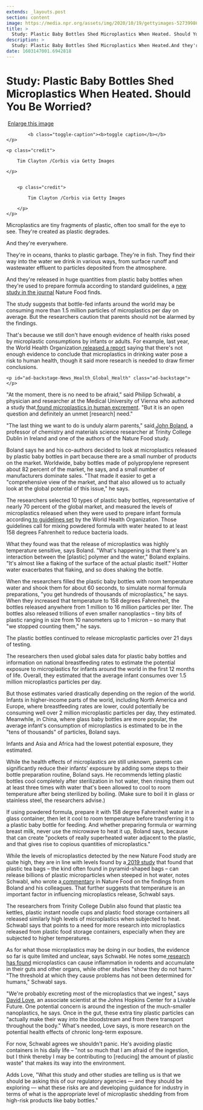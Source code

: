 ```yaml
--- 
extends: _layouts.post 
section: content 
image: https://media.npr.org/assets/img/2020/10/19/gettyimages-527399868_wide-d3015f513f2b986b5890b6d7b61df6b8c3323f51.jpg?s=1400 
title: > 
  Study: Plastic Baby Bottles Shed Microplastics When Heated. Should You Be Worried? 
description: > 
  Study: Plastic Baby Bottles Shed Microplastics When Heated.And they're released in huge quantities from plastic baby bottles when they're used to prepare formula according to standard guidelines, a new study in the journal Nature Food finds.Boland says he and his co-authors decided to look at microplastics released by plastic baby bottles in part because there are a small number of products on the market.Worldwide, baby bottles made of polypropylene represent about 82 percent of the market, he says, and a small number of manufacturers dominate sales.Once in the gut, these extra tiny plastic particles can "actually make their way into the bloodstream and from there transport throughout the body." 
date: 1603147001.6942818 
--- 
```

<div><p class="storytitle">
      <h1>Study: Plastic Baby Bottles Shed Microplastics When Heated. Should You Be Worried?</h1>
   
   
   
</p><img src="https://media.npr.org/assets/img/2020/10/19/gettyimages-527399868_custom-0c63423317a2a0dca231aa4fa4d726a3ad65c023-s1100-c15.jpg" class="img lazyOnLoad" alt="">
        <a class="enlargelink" href="https://media.npr.org/assets/img/2020/10/19/gettyimages-527399868_custom-0c63423317a2a0dca231aa4fa4d726a3ad65c023-s1200.jpg">Enlarge this image</a>
        <p class="caption-wrap">
         


            <b class="toggle-caption"><b>toggle caption</b></b>
    </p>

    <p class="credit">
        
        Tim Clayton /Corbis via Getty Images
        
    </p>
<img alt="">
    <p class="image_data">
         
        <p class="credit">
            
            Tim Clayton /Corbis via Getty Images
            
        </p>
    </p>
<p>Microplastics are tiny fragments of plastic, often too small for the eye to see. They're created as plastic degrades.</p>   <p>And they're everywhere. </p>   <p>They're in oceans, thanks to plastic garbage. They're in fish. They find their way into the water we drink in various ways, from surface runoff and wastewater effluent to particles deposited from the atmosphere.</p>   <p>And they're released in huge quantities from plastic baby bottles when they're used to prepare formula according to standard guidelines, a <a href="https://www.nature.com/articles/s43016-020-00171-y#article-info">new study in the journal</a> Nature Food finds.</p>   <p>The study suggests that bottle-fed infants around the world may be consuming more than 1.5 million particles of microplastics per day on average. But the researchers caution that parents should not be alarmed by the findings.</p>   <p>That's because we still don't have enough evidence of health risks posed by microplastic consumptions by infants or adults. For example, last year, the World Health Organization<a href="https://www.npr.org/2019/08/22/753324757/who-study-finds-no-evidence-of-health-concerns-from-microplastics-in-drinking-wa"> released a report</a> saying that there's not enough evidence to conclude that microplastics in drinking water pose a risk to human health, though it said more research is needed to draw firmer conclusions.</p>   
    

    <p id="ad-backstage-News_Health_Global_Health" class="ad-backstage"></p>

   <p>"At the moment, there is no need to be afraid," said Philipp Schwabl, a physician and researcher at the Medical University of Vienna who authored a study that<a href="https://www.npr.org/sections/thesalt/2018/10/22/659568662/microplastics-are-turning-up-everywhere-even-in-human-excrement"> found microplastics in human excrement</a>. "But it is an open question and definitely an unmet [research] need." </p>   <p>"The last thing we want to do is unduly alarm parents," said<a href="https://www.tcd.ie/research/profiles/?profile=jboland"> John Boland</a>, a professor of chemistry and materials science researcher at Trinity College Dublin in Ireland and one of the authors of the Nature Food study. </p>   <p>Boland says he and his co-authors decided to look at microplastics released by plastic baby bottles in part because there are a small number of products on the market. Worldwide, baby bottles made of polypropylene represent about 82 percent of the market, he says, and a small number of manufacturers dominate sales. "That made it easier to get a "comprehensive view of the market, and that also allowed us to actually look at the global potential of this issue," he says.</p>   <p>The researchers selected 10 types of plastic baby bottles, representative of nearly 70 percent of the global market, and measured the levels of microplastics released when they were used to prepare infant formula according<a href="https://www.who.int/foodsafety/publications/micro/pif_guidelines.pdf"> to guidelines set</a> by the World Health Organization. Those guidelines call for mixing powdered formula with water heated to at least 158 degrees Fahrenheit to reduce bacteria loads.</p>   <p>What they found was that the release of microplastics was highly temperature sensitive, says Boland. "What's happening is that there's an interaction between the [plastic] polymer and the water," Boland explains. "It's almost like a flaking of the surface of the actual plastic itself."  Hotter water exacerbates that flaking, and so does shaking the bottle.</p>   <p>When the researchers filled the plastic baby bottles with room temperature water and shook them for about 60 seconds, to simulate normal formula preparations, "you get hundreds of thousands of microplastics," he says. When they increased that temperature to 158 degrees Fahrenheit, the bottles released anywhere from 1 million to 16 million particles per liter. The bottles also released trillions of even smaller nanoplastics &#8211; tiny bits of plastic ranging in size from 10 nanometers up to 1 micron &#8211; so many that "we stopped counting them," he says.</p>   <p>The plastic bottles continued to release microplastic particles over 21 days of testing. </p>   <p>The researchers then used global sales data for plastic baby bottles and information on national breastfeeding rates to estimate the potential exposure to microplastics for infants around the world in the first 12 months of life. Overall, they estimated that the average infant consumes over 1.5 million microplastics particles per day.</p>   <p>But those estimates varied drastically depending on the region of the world. Infants in higher-income parts of the world, including North America and Europe, where breastfeeding rates are lower, could potentially be consuming well over 2 million microplastic particles per day, they estimated. Meanwhile, in China, where glass baby bottles are more popular, the average infant's consumption of microplastics is estimated to be in the "tens of thousands" of particles, Boland says.</p>   <p>Infants and Asia and Africa had the lowest potential exposure, they estimated.</p>   <p>While the health effects of microplastics are still unknown, parents can significantly reduce their infants' exposure by adding some steps to their bottle preparation routine, Boland says. He recommends letting plastic bottles cool completely after sterilization in hot water, then rinsing them out at least three times with water that's been allowed to cool to room temperature after being sterilized by boiling. (Make sure to boil it in glass or stainless steel, the researchers advise.) </p>   <p>If using powdered formula, prepare it with 158 degree Fahrenheit water in a glass container, then let it cool to room temperature before transferring it to a plastic baby bottle for feeding. And whether preparing formula or warming breast milk, never use the microwave to heat it up, Boland says, because that can create "pockets of really superheated water adjacent to the plastic, and that gives rise to copious quantities of microplastics."</p>   <p>While the levels of microplastics detected by the new Nature Food study are quite high, they are in line with levels found by a<a href="https://pubs.acs.org/doi/abs/10.1021/acs.est.9b02540"> 2019 study</a> that found that plastic tea bags &#8211; the kind often found in pyramid-shaped bags &#8211; can release billions of plastic microparticles when steeped in hot water, notes Schwabl, who wrote a<a href="https://www.nature.com/articles/s43016-020-00174-9"> commentary</a> in Nature Food on the findings from Boland and his colleagues. That further suggests that temperature is an important factor in influencing microplastics release, Schwabl says.</p>   <p>The researchers from Trinity College Dublin also found that plastic tea kettles, plastic instant noodle cups and plastic food storage containers all released similarly high levels of microplastics when subjected to heat. Schwabl says that points to a need for more research into microplastics released from plastic food storage containers, especially when they are subjected to higher temperatures.</p>   <p>As for what those microplastics may be doing in our bodies, the evidence so far is quite limited and unclear, says Schwabl. He notes some<a href="https://www.nature.com/articles/srep46687"> research has found</a> microplastics can cause inflammation in rodents and accumulate in their guts and other organs, while other studies "show they do not harm." "The threshold at which they cause problems has not been determined for humans," Schwabl says.</p>   <p>"We're probably excreting most of the microplastics that we ingest," says <a href="https://www.jhsph.edu/faculty/directory/profile/2484/david-c-love">David Love</a>, an associate scientist at the Johns Hopkins Center for a Livable Future. One potential concern is around the ingestion of the much-smaller nanoplastics, he says. Once in the gut, these extra tiny plastic particles can "actually make their way into the bloodstream and from there transport throughout the body." What's needed, Love says, is more research on the potential health effects of chronic long-term exposure.</p>   <p>For now, Schwabl agrees we shouldn't panic. He's avoiding plastic containers in his daily life &#8211; "not so much that I am afraid of the ingestion, but I think thereby I may be contributing to [reducing] the amount of plastic waste" that makes its way into the environment.</p>   <p>Adds Love, "What this study and other studies are telling us is that we should be asking this of our regulatory agencies &#8212; and they should be exploring &#8212; what these risks are and developing guidance for industry in terms of what is the appropriate level of microplastic shedding from from high-risk products like baby bottles."<strong> </strong></p>
</div>